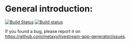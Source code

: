 
General introduction:
====================

[![Build Status](https://travis-ci.org/metaxy/livestream-app-generator.svg?branch=master)](https://travis-ci.org/metaxy/livestream-app-generator)
[![Build status](https://ci.appveyor.com/api/projects/status/3h89o1atjc6ndoh3?svg=true)](https://ci.appveyor.com/project/metaxy/livestream-app-generator)

If you found a bug, please report it on <https://github.com/metaxy/livestream-app-generator/issues>.




